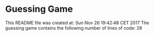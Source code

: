# Guessing Game
This README file was created at:
Sun Nov 26 19:42:48 CET 2017
The guessing game contains the following number of lines of code:
28
